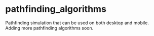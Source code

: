 # pathfinding_algorithms
Pathfinding simulation that can be used on both desktop and mobile. Adding more pathfinding algorithms soon.
